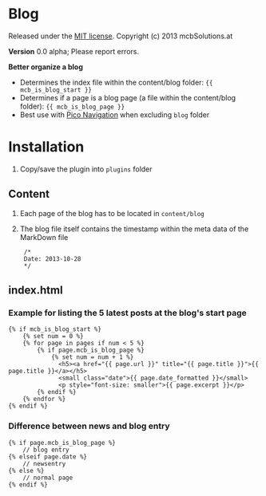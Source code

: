 Blog
=============================================================================

Released under the [MIT license](http://opensource.org/licenses/MIT). Copyright (c) 2013 mcbSolutions.at

**Version** 0.0 alpha; Please report errors.

**Better organize a blog**

+ Determines the index file within the content/blog folder: `{{ mcb_is_blog_start }}`
+ Determines if a page is a blog page (a file within the content/blog folder): `{{ mcb_is_blog_page }}`
+ Best use with [Pico Navigation](https://github.com/ahmet2106/pico-navigation) when excluding `blog` folder

Installation
=============================================================================
1. Copy/save the plugin into `plugins` folder

Content
-----------------------------------------------------------------------------
1. Each page of the blog has to be located in `content/blog`
2. The blog file itself contains the timestamp within the meta data of the MarkDown file

        /*
        Date: 2013-10-28
        */

index.html
-----------------------------------------------------------------------------

### Example for listing the 5 latest posts at the blog's start page

	{% if mcb_is_blog_start %}
   		{% set num = 0 %}
   		{% for page in pages if num < 5 %}
      		{% if page.mcb_is_blog_page %}
      			{% set num = num + 1 %}
                  <h5><a href="{{ page.url }}" title="{{ page.title }}">{{ page.title }}</a></h5>
                  <small class="date">{{ page.date_formatted }}</small>
                  <p style="font-size: smaller">{{ page.excerpt }}</p>
      		{% endif %}
   		{% endfor %}
	{% endif %}	
	
### Difference between news and blog entry

	{% if page.mcb_is_blog_page %}
		// blog entry
	{% elseif page.date %}
		// newsentry
	{% else %}
		// normal page
	{% endif %}
